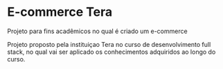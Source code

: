 # E-commerce Tera
Projeto para fins acadêmicos no qual é criado um e-commerce  

Projeto proposto pela instituiçao Tera no curso de desenvolvimento full stack, no qual vai ser aplicado os conhecimentos adquiridos ao longo do curso. 
